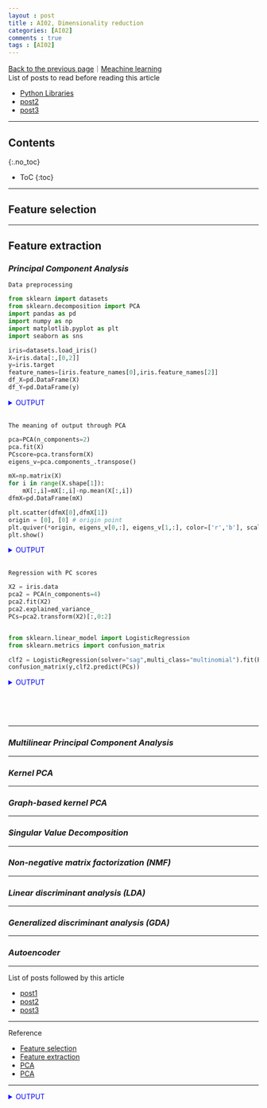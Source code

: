 ```yaml
---
layout : post
title : AI02, Dimensionality reduction
categories: [AI02]
comments : true
tags : [AI02]
---
```

[Back to the previous page](https://userdyk-github.github.io/Study.html)｜[Meachine learning](https://userdyk-github.github.io/ai02/AI02-Contents.html)<br>
List of posts to read before reading this article
- <a href='https://userdyk-github.github.io/pl03/PL03-Libraries.html' target="_blank">Python Libraries</a>
- <a href='https://userdyk-github.github.io/'>post2</a>
- <a href='https://userdyk-github.github.io/'>post3</a>

---

## Contents
{:.no_toc}

* ToC
{:toc}

<hr class="division1">

## **Feature selection**

<hr class="division2">

## **Feature extraction**

### ***Principal Component Analysis***

`Data preprocessing`
```python
from sklearn import datasets
from sklearn.decomposition import PCA
import pandas as pd
import numpy as np
import matplotlib.pyplot as plt
import seaborn as sns

iris=datasets.load_iris()
X=iris.data[:,[0,2]]
y=iris.target
feature_names=[iris.feature_names[0],iris.feature_names[2]]
df_X=pd.DataFrame(X)
df_Y=pd.DataFrame(y)
```
<details markdown="1">
<summary class='jb-small' style="color:blue">OUTPUT</summary>
<hr class='division3'>
<hr class='division3'>
</details>
<br>

`The meaning of output through PCA`
```python
pca=PCA(n_components=2)
pca.fit(X)
PCscore=pca.transform(X)
eigens_v=pca.components_.transpose()

mX=np.matrix(X)
for i in range(X.shape[1]):
    mX[:,i]=mX[:,i]-np.mean(X[:,i])
dfmX=pd.DataFrame(mX)

plt.scatter(dfmX[0],dfmX[1])
origin = [0], [0] # origin point
plt.quiver(*origin, eigens_v[0,:], eigens_v[1,:], color=['r','b'], scale=3)
plt.show()
```
<details markdown="1">
<summary class='jb-small' style="color:blue">OUTPUT</summary>
<hr class='division3'>
<hr class='division3'>
</details>
<br>

`Regression with PC scores`
```python
X2 = iris.data
pca2 = PCA(n_components=4)
pca2.fit(X2)
pca2.explained_variance_
PCs=pca2.transform(X2)[:,0:2]


from sklearn.linear_model import LogisticRegression
from sklearn.metrics import confusion_matrix

clf2 = LogisticRegression(solver="sag",multi_class="multinomial").fit(PCs,y)
confusion_matrix(y,clf2.predict(PCs))
```
<details markdown="1">
<summary class='jb-small' style="color:blue">OUTPUT</summary>
<hr class='division3'>
<hr class='division3'>
</details>

<br><br><br>
    

---

### ***Multilinear Principal Component Analysis***

---


### ***Kernel PCA***

---


### ***Graph-based kernel PCA***

---


### ***Singular Value Decomposition***

---

### ***Non-negative matrix factorization (NMF)***

---


### ***Linear discriminant analysis (LDA)***

---


### ***Generalized discriminant analysis (GDA)***

---

### ***Autoencoder***


<hr class="division1">

List of posts followed by this article
- [post1](https://userdyk-github.github.io/)
- <a href='https://userdyk-github.github.io/'>post2</a>
- <a href='https://userdyk-github.github.io/'>post3</a>

---

Reference

- <a href='https://en.wikipedia.org/wiki/Feature_selection' target="_blank">Feature selection</a>
- <a href='https://en.wikipedia.org/wiki/Feature_extraction' target="_blank">Feature extraction</a>
- <a href='https://ratsgo.github.io/machine%20learning/2017/04/24/PCA/' target="_blank">PCA</a>
- <a href='https://datascienceschool.net/view-notebook/f10aad8a34a4489697933f77c5d58e3a/' target="_blank">PCA</a>

---

<details markdown="1">
<summary class='jb-small' style="color:blue">OUTPUT</summary>
<hr class='division3'>
<hr class='division3'>
</details>
